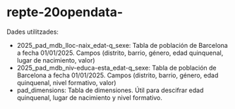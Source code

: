 # repte-20opendata-

Dades utilitzades: 
- 2025_pad_mdb_lloc-naix_edat-q_sexe: Tabla de población de Barcelona a fecha 01/01/2025. Campos (distrito, barrio, género, edad quinquenal, lugar de nacimiento, valor)
- 2025_pad_mdb_niv-educa-esta_edat-q_sexe: Tabla de población de Barcelona a fecha 01/01/2025. Campos (distrito, barrio, género, edad quinquenal, nivel formativo, valor) 
- pad_dimensions: Tabla de dimensiones. Útil para descifrar edad quinquenal, lugar de nacimiento y nivel formativo.
